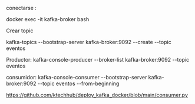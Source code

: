 conectarse :

docker exec -it kafka-broker bash

Crear topic 

kafka-topics --bootstrap-server kafka-broker:9092 --create --topic eventos


Productor:
kafka-console-producer --broker-list kafka-broker:9092 --topic eventos


consumidor: 
kafka-console-consumer --bootstrap-server kafka-broker:9092 --topic eventos --from-beginning


https://github.com/ktechhub/deploy_kafka_docker/blob/main/consumer.py